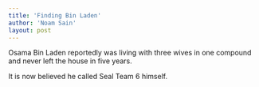 ```yaml
---
title: 'Finding Bin Laden'
author: 'Noam Sain'
layout: post
---
```


Osama Bin Laden reportedly was living with three wives in one compound and never left the house in five years.  
  
It is now believed he called Seal Team 6 himself.